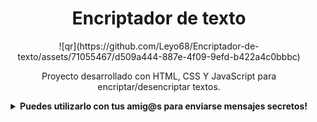 
<h1 align="center">Encriptador de texto</h1>

<div align="center">
  ![qr](https://github.com/Leyo68/Encriptador-de-texto/assets/71055467/d509a444-887e-4f09-9efd-b422a4c0bbbc)
</div>

<div align="center">
  <p>Proyecto desarrollado con HTML, CSS Y JavaScript para encriptar/desencriptar textos.</p>

  <details>
    <summary><b>Puedes utilizarlo con tus amig@s para enviarse mensajes secretos!</b></summary>
  </details>

</div>
